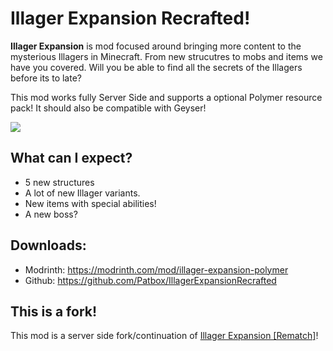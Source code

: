 # Illager Expansion Recrafted!
**Illager Expansion** is mod focused around bringing more content to the mysterious Illagers in Minecraft. 
From new strucutres to mobs and items we have you covered. Will you be able to find all the secrets of the Illagers before its to late?

This mod works fully Server Side and supports a optional Polymer resource pack! It should also be compatible with Geyser!

![](https://cdn.modrinth.com/data/zkp424MG/images/f0e7de2e9debb2c21f84be686932790f2747763f.png)

## What can I expect?
- 5 new structures
- A lot of new Illager variants.
- New items with special abilities!
- A new boss?


## Downloads:
- Modrinth: https://modrinth.com/mod/illager-expansion-polymer
- Github: https://github.com/Patbox/IllagerExpansionRecrafted

## This is a fork!
This mod is a server side fork/continuation of [Illager Expansion \[Rematch\]](https://modrinth.com/mod/illager-expansion-rematch)!